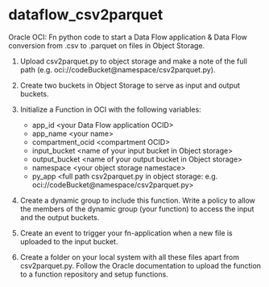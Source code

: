 # dataflow_csv2parquet
Oracle OCI: Fn python code to start a Data Flow application &amp; Data Flow conversion from .csv to .parquet on files in Object Storage.
1. Upload csv2parquet.py to object storage and make a note of the full path (e.g. oci://codeBucket@namespace/csv2parquet.py).
1. Create two buckets in Object Storage to serve as input and output buckets.
1. Initialize a Function in OCI with the following variables:
   - app_id \<your Data Flow application OCID>
   - app_name	\<your name>
   - compartment_ocid	\<compartment OCID>
   - input_bucket	\<name of your input bucket in Object storage>
   - output_bucket	\<name of your output bucket in Object storage>
   - namespace	\<your object storage namestace>
   - py_app	\<full path csv2parquet.py in object storage: e.g. oci://codeBucket@namespace/csv2parquet.py>

1. Create a dynamic group to include this function. Write a policy to allow the members of the dynamic group (your function) to access the input and the output buckets.
1. Create an event to trigger your fn-application when a new file is uploaded to the input bucket.

1. Create a folder on your local system with all these files apart from csv2parquet.py. Follow the Oracle documentation to upload the function to a function repository and setup functions.
